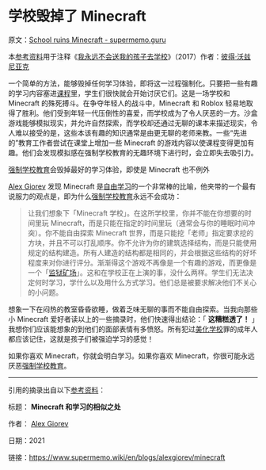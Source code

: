 # 学校毁掉了 Minecraft

原文：[School ruins Minecraft - supermemo.guru](https://supermemo.guru/wiki/School_ruins_Minecraft)

本[参考资料](https://supermemo.guru/wiki/References)用于注释《[我永远不会送我的孩子去学校](https://supermemo.guru/wiki/Problem_of_Schooling)》（2017）作者：[彼得·沃兹尼亚克](https://supermemo.guru/wiki/Piotr_Wozniak)

一个简单的方法，能够毁掉任何学习体验，即将这一过程强制化。只要把一些有趣的学习内容塞进[课程](https://supermemo.guru/wiki/Curriculum)里，学生们很快就会开始讨厌它们。这是一场学校和 Minecraft 的殊死搏斗。在争夺年轻人的战斗中，Minecraft 和 Roblox 轻易地取得了胜利。他们受到年轻一代压倒性的喜爱，而学校成为了令人厌恶的一方。沙盒游戏能够模拟现实，并允许自然探索，而学校却还通过无聊的课本来描述现实，令人难以接受的是，这些本该有趣的知识通常是由更无聊的老师来教。一些“先进的”教育工作者尝试在课堂上增加一些 Minecraft 的游戏内容以使课程变得更加有趣。他们会发现模拟感在强制学校教育的无趣环境下进行时，会立即失去吸引力。

[强制学校教育](https://supermemo.guru/wiki/Compulsory_schooling)会毁掉最好的学习体验，即使是 Minecraft 也不例外

[Alex Giorev](https://supermemo.guru/wiki/Alex_Giorev) 发现 Minecraft 是[自由学习](https://supermemo.guru/wiki/Free_learning)的一个非常棒的比喻，他夹带的一个最有说服力的观点是，即为什么[强制学校教育](https://supermemo.guru/wiki/Compulsory_schooling)永远不会成功：

> 让我们想象下「Minecraft 学校」。在这所学校里，你并不能在你想要的时间里玩 Minecraft，而是只能在指定的时间里玩（通常会与你的睡眠时间冲突）。你不能自由探索 Minecraft 世界，而是只能挖「老师」指定要求挖的方块，并且不可以打乱顺序。你不允许为你的建筑选择结构，而是只能使用规定的结构建造。所有人建造的结构都是相同的，并会根据这些结构的好坏程度来对你进行评分。渐渐得这个游戏不再像是一个有趣的游戏，而更像是一个「[监狱矿场](https://en.wikipedia.org/wiki/Prison_farm)」。这和在学校正在上演的事，没什么两样。学生们无法决定何时学习，学什么以及用什么方式学习。他们总是被要求解决他们不关心的小问题。

想象一下在闷热的教室昏昏欲睡，做着乏味无聊的事而不能自由探索。当我向那些小 Minecraft 爱好者读以上的一些摘录时，他们快速得出结论：「 **这糟糕透了！** 」我想你们应该能想象的到他们的面部表情有多愤怒。所有犯过[美化学校](https://supermemo.guru/wiki/Glorification_of_schooling)罪的成年人都应该记住，这就是孩子们被强迫学习的感觉！

如果你喜欢 Minecraft，你就会明白学习。如果你喜欢 Minecraft，你很可能永远厌恶[强制学校教育](https://supermemo.guru/wiki/Compulsory_schooling)。

------

引用的摘录出自以下[参考资料](https://supermemo.guru/wiki/References)：

标题： **Minecraft 和学习的相似之处** 

作者： [Alex Giorev](https://supermemo.guru/wiki/Alex_Giorev)

日期：2021

链接：https://www.supermemo.wiki/en/blogs/alexgiorev/minecraft